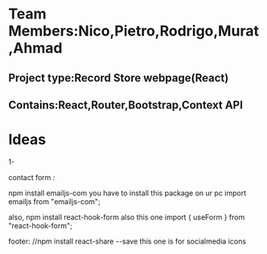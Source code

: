 # Team Members:Nico,Pietro,Rodrigo,Murat,Ahmad

## Project type:Record Store webpage(React)

## Contains:React,Router,Bootstrap,Context API

# Ideas

1-

contact form :

npm install emailjs-com you have to install this package on ur pc
import emailjs from "emailjs-com";

also, npm install react-hook-form also this one
import { useForm } from "react-hook-form";

footer: //npm install react-share --save this one is for socialmedia icons
